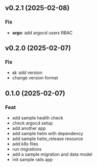 ## v0.2.1 (2025-02-08)

### Fix

- **argo**: add argocd users RBAC

## v0.2.0 (2025-02-07)

### Fix

- **ci**: add version
- change version format

## 0.1.0 (2025-02-07)

### Feat

- add sample health check
- check argocd setup
- add another app
- add sample helm with dependency
- add sample helm_release resource
- add k8s files
- run migrations
- add a sample migration and data model
- init sample rails app
